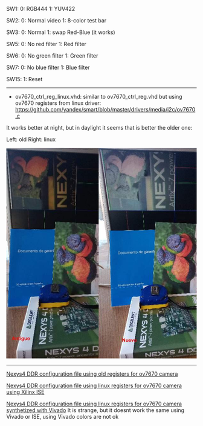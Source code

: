SW1:
  0: RGB444
  1: YUV422

SW2:
  0: Normal video
  1: 8-color test bar

SW3:
  0: Normal
  1: swap Red-Blue (it works)

SW5:
  0: No red filter
  1: Red filter

SW6:
  0: No green filter
  1: Green filter

SW7:
  0: No blue filter
  1: Blue filter

SW15:
  1: Reset

---

 * ov7670_ctrl_reg_linux.vhd: similar to ov7670_ctrl_reg.vhd but using ov7670 registers from linux driver: https://github.com/yandex/smart/blob/master/drivers/media/i2c/ov7670.c

It works better at night, but in daylight it seems that is better the older one:

Left: old
Right: linux

![old_linux.jpg](old_linux.jpg)

---
[Nexys4 DDR configuration file using old registers for ov7670 camera](top_ov7670_nexys4ddr_oldregs.bit)

[Nexys4 DDR configuration file using linux registers for ov7670 camera using Xilinx ISE](top_ov7670_nexys4ddr_linuxregs.bit)

[Nexys4 DDR configuration file using linux registers for ov7670 camera synthetized with Vivado](top_ov7670_nexys4ddr_linuxregs_vivado.bit)
It is strange, but it doesnt work the same using Vivado or ISE, using Vivado colors are not ok

